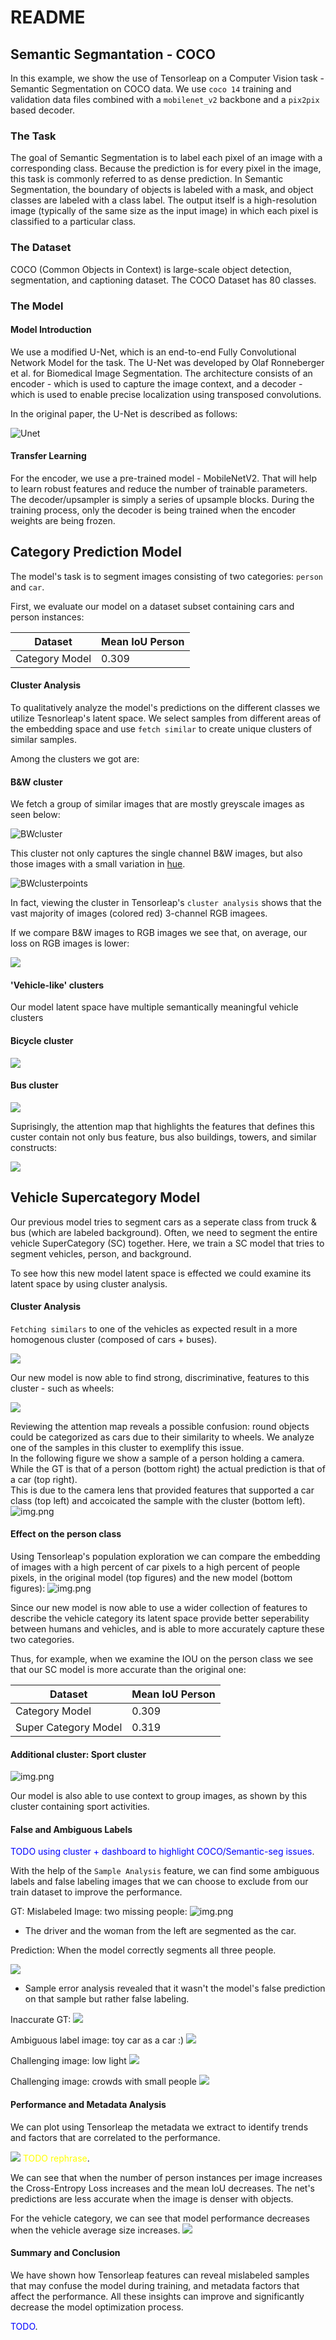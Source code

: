 
# README

## Semantic Segmantation - COCO 


In this example, we show the use of Tensorleap on a Computer Vision task - Semantic Segmentation on COCO data. We use `coco 14` training and validation data files combined with a `mobilenet_v2` backbone and a `pix2pix` based decoder. 

### The Task

The goal of Semantic Segmentation is to label each pixel of an image with a corresponding class. Because the prediction is for every pixel in the image, this task is commonly referred to as dense prediction. In Semantic Segmentation, the boundary of objects is labeled with a mask, and object classes are labeled with a class label. The output itself is a high-resolution image (typically of the same size as the input image) in which each pixel is classified to a particular class. 

### The Dataset

COCO (Common Objects in Context) is large-scale object detection, segmentation, and captioning dataset. The COCO Dataset has 80 classes.

### The Model

#### Model Introduction

We use a modified U-Net, which is an end-to-end Fully Convolutional Network Model for the task. The U-Net was developed by Olaf Ronneberger et al. for Biomedical Image Segmentation. The architecture consists of an encoder - which is used to capture the image context, and a decoder - which is used to enable precise localization using transposed convolutions. 

In the original paper, the U-Net is described as follows:


![Unet](./coco/images/Unet.png)

#### Transfer Learning

For the encoder, we use a pre-trained model - MobileNetV2. That will help to learn robust features and reduce the number of trainable parameters. The decoder/upsampler is simply a series of upsample blocks. During the training process, only the decoder is being trained when the encoder weights are being frozen.

## Category Prediction Model

The model's task is to segment images consisting of two categories: `person` and `car`.  

First, we evaluate our model on a dataset subset containing cars and person instances:

| Dataset | Mean IoU Person |
| -------- |  -------- |
| Category Model     | 0.309



#### Cluster Analysis

To qualitatively analyze the model's predictions on the different classes we utilize Tesnorleap's latent space. We select samples from different areas of the embedding space and use `fetch similar` to create unique clusters of similar samples.

Among the clusters we got are:

#### B&W cluster 

We fetch a group of similar images that are mostly greyscale images as seen below:

![BWcluster](./coco/images/b_w_cluster.png)

This cluster not only captures the single channel B&W images, but also those images with a small variation in
[hue](https://en.wikipedia.org/wiki/HSL_and_HSV).

![BWclusterpoints](./coco/images/b_w_cluster_points.png)

In fact, viewing the cluster in Tensorleap's `cluster analysis` shows that the vast majority of images (colored red) 3-channel RGB imagees.

If we compare B&W images to RGB images we see that, on average, our loss on RGB images is lower:

![](./coco/images/b_w_loss.png)


#### 'Vehicle-like' clusters
Our model latent space have multiple semantically meaningful vehicle clusters
#### Bicycle cluster 
 ![](./coco/images/Bicycle_cluster.png)

#### Bus cluster 
![](./coco/images/Bus_cluster.png)

Suprisingly, the attention map that highlights the features that defines this custer contain not only bus feature, bus also buildings, towers, and similar constructs:

![](./coco/images/Bus_cluster_attention.png)


## Vehicle Supercategory Model

Our previous model tries to segment cars as a seperate class from truck & bus (which are labeled background). Often, we need to segment the entire vehicle SuperCategory (SC) together. Here, we train a SC model that tries to segment vehicles, person, and background.

To see how this new model latent space is effected we could examine its latent space by using cluster analysis. 

#### Cluster Analysis

`Fetching similars` to one of the vehicles as expected result in a more homogenous cluster (composed of cars + buses).

![](./coco/images/sc_cluster.jpg)

Our new model is now able to find strong, discriminative, features to this cluster - such as wheels:

![](./coco/images/sc_cluster_attention.jpg)

Reviewing the attention map reveals a possible confusion: round objects could be categorized as cars due to their similarity to wheels. We analyze one of the samples in this cluster to exemplify this issue.<br>
 In the following figure we show a sample of a person holding a camera. While the GT is that of a person (bottom right) the actual prediction is that of a car (top right). <br>
This is due to the camera lens that provided features that supported a car class (top left) and accoicated the sample with the cluster (bottom left).
![img.png](./coco/images/round_object.png)

#### Effect on the person class

Using Tensorleap's population exploration we can compare the embedding of images with a high percent of car pixels to a high percent of people pixels, in the original model (top figures) and the new model (bottom figures):
![img.png](./coco/images/comparing_cluster_location.png)

Since our new model is now able to use a wider collection of features to describe the vehicle category its latent
space provide better seperability between humans and vehicles, and is able to more accurately capture these two categories.

Thus, for example, when we examine the IOU on the person class we see that our SC model is more accurate than the original one:

| Dataset | Mean IoU Person |
| -------- |  -------- |
| Category Model     | 0.309
| Super Category Model |  0.319 |
#### Additional cluster: Sport cluster

![img.png](./coco/images/sports_cluster.png)

Our model is also able to use context to group images, as shown by this cluster containing sport activities.

#### False and Ambiguous Labels

<span style="color:blue">TODO using cluster + dashboard to highlight COCO/Semantic-seg issues</span>.

With the help of the `Sample Analysis` feature, we can find some ambiguous labels and false labeling images that we can choose to exclude from our train dataset to improve the performance.

GT: Mislabeled Image: two missing people:
![img.png](./coco/images/two_person_gt.png)


- The driver and the woman from the left are segmented as the car.

Prediction: When the model correctly segments all three people.

![](./coco/images/two_person_prediction.png)


- Sample error analysis revealed that it wasn't the model's false prediction on that sample but rather false labeling.

Inaccurate GT:
![](./coco/images/inaccurate_gt.png)

Ambiguous label image: toy car as a car :)
![](./coco/images/toy_car.png)

Challenging image: low light
![](./coco/images/low_light.png)

Challenging image: crowds with small people
![](./coco/images/crowds.png)


#### Performance and Metadata Analysis

We can plot using Tensorleap the metadata we extract to identify trends and factors that are correlated to the performance. 

![](./coco/images/person_vs_loss.png)
<span style="color:yellow">TODO rephrase</span>.

We can see that when the number of person instances per image increases the Cross-Entropy Loss increases and the mean IoU decreases. The net's predictions are less accurate when the image is denser with objects.

For the vehicle category, we can see that model performance decreases when the vehicle average size increases. 
![](./coco/images/vehicle_vs_loss.png)

#### Summary and Conclusion

We have shown how Tensorleap features can reveal mislabeled samples that may confuse the model during training, and metadata factors that affect the performance. All these insights can improve and significantly decrease the model optimization process.

<span style="color:blue">TODO</span>.
